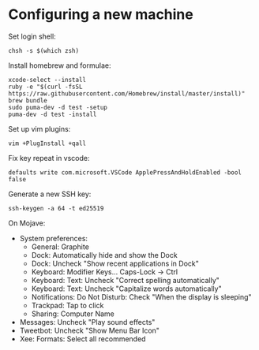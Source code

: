 # Configuring a new machine

Set login shell:

    chsh -s $(which zsh)

Install homebrew and formulae:

    xcode-select --install
    ruby -e "$(curl -fsSL https://raw.githubusercontent.com/Homebrew/install/master/install)"
    brew bundle
    sudo puma-dev -d test -setup
    puma-dev -d test -install

Set up vim plugins:

    vim +PlugInstall +qall

Fix key repeat in vscode:

    defaults write com.microsoft.VSCode ApplePressAndHoldEnabled -bool false

Generate a new SSH key:

    ssh-keygen -a 64 -t ed25519

On Mojave:

* System preferences:
    * General: Graphite
    * Dock: Automatically hide and show the Dock
    * Dock: Uncheck "Show recent applications in Dock"
    * Keyboard: Modifier Keys... Caps-Lock → Ctrl
    * Keyboard: Text: Uncheck "Correct spelling automatically"
    * Keyboard: Text: Uncheck "Capitalize words automatically"
    * Notifications: Do Not Disturb: Check "When the display is sleeping"
    * Trackpad: Tap to click
    * Sharing: Computer Name
* Messages: Uncheck "Play sound effects"
* Tweetbot: Uncheck "Show Menu Bar Icon"
* Xee: Formats: Select all recommended
